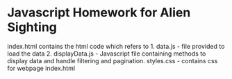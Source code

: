 # Javascript Homework for Alien Sighting
index.html contains the html code which refers to 
    1. data.js - file provided to load the data
    2. displayData.js - Javascript file containing methods to display data and handle filtering and pagination.
styles.css - contains css for webpage index.html